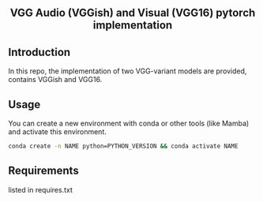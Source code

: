 <h2 align="center">VGG Audio (VGGish) and Visual (VGG16) pytorch implementation</h2>

## Introduction

In this repo, the implementation of two VGG-variant models are provided, contains VGGish and VGG16.

## Usage

You can create a new environment with conda or other tools (like Mamba) and activate this environment.

```bash
conda create -n NAME python=PYTHON_VERSION && conda activate NAME
```

## Requirements

listed in requires.txt
